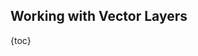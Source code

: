## Working with Vector Layers

{toc}

<!-- TODO: translation -->
<!-- translate whole file doc/ru/examples/vector-layers.md -->
